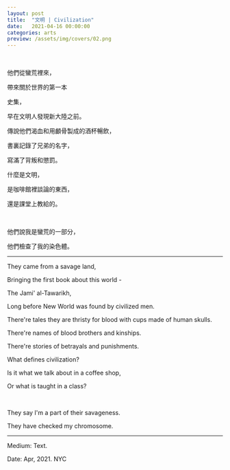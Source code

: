 ```yaml
---
layout: post
title:  "文明 | Civilization"
date:   2021-04-16 00:00:00
categories: arts
preview: /assets/img/covers/02.png
---
```


<br>

他們從蠻荒裡來，

帶來關於世界的第一本

史集，

早在文明人發現新大陸之前。

傳說他們渴血和用顱骨製成的酒杯暢飲，

書裏記錄了兄弟的名字，

寫滿了背叛和懲罰。

什麼是文明，

是咖啡館裡談論的東西，

還是課堂上教給的。

<br>

他們說我是蠻荒的一部分，

他們檢查了我的染色體。

---

They came from a savage land,

Bringing the first book about this world -

The Jami' al-Tawarikh,

Long before New World was found by civilized men.

There're tales they are thristy for blood with cups made of human skulls.

There're names of blood brothers and kinships.

There're stories of betrayals and punishments.

What defines civilization?

Is it what we talk about in a coffee shop,

Or what is taught in a class?

<br>

They say I'm a part of their savageness.

They have checked my chromosome.

---

Medium: Text.

Date: Apr, 2021. NYC
